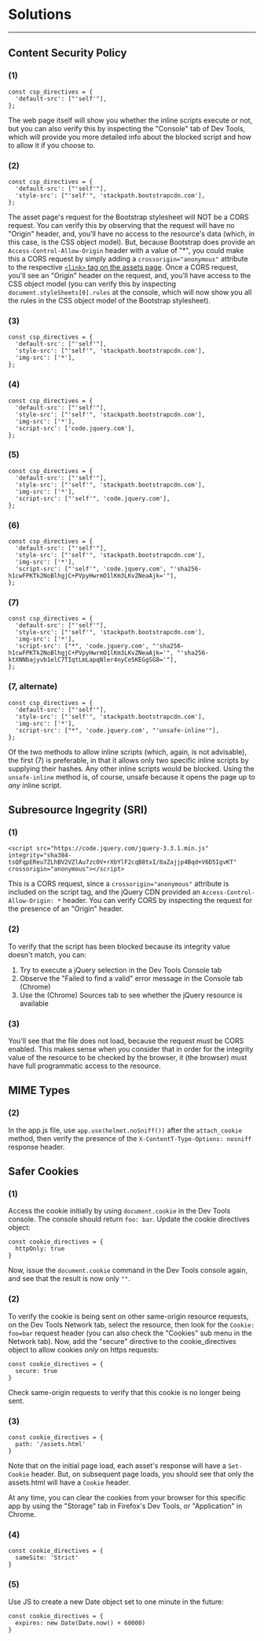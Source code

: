 # Solutions
---
## Content Security Policy

### (1)
```
const csp_directives = {
  'default-src': ["'self'"],
};
```
The web page itself will show you whether the inline scripts execute or not, but you can also verify this by inspecting the "Console" tab of Dev Tools, which will provide you more detailed info about the blocked script and how to allow it if you choose to.

### (2)
```
const csp_directives = {
  'default-src': ["'self'"],
  'style-src': ["'self'", 'stackpath.bootstrapcdn.com'],
};
```
The asset page's request for the Bootstrap stylesheet will NOT be a CORS request. You can verify this by observing that the request will have no "Origin" header, and, you'll have no access to the resource's data (which, in this case, is the CSS object model). But, because Bootstrap does provide an `Access-Control-Allow-Origin` header with a value of "*", you could make this a CORS request by simply adding a `crossorigin="anonymous"` attribute to the respective [`<link>` tag on the assets page](https://github.com/uwciso/browser-security/blob/master/public/assets.html#L8). Once a CORS request, you'll see an "Origin" header on the request, and, you'll have access to the CSS object model (you can verify this by inspecting `document.styleSheets[0].rules` at the console, which will now show you all the rules in the CSS object model of the Bootstrap stylesheet).

### (3)
```
const csp_directives = {
  'default-src': ["'self'"],
  'style-src': ["'self'", 'stackpath.bootstrapcdn.com'],
  'img-src': ['*'],
};
```

### (4)
```
const csp_directives = {
  'default-src': ["'self'"],
  'style-src': ["'self'", 'stackpath.bootstrapcdn.com'],
  'img-src': ['*'],
  'script-src': ['code.jquery.com'],
};
```

### (5)
```
const csp_directives = {
  'default-src': ["'self'"],
  'style-src': ["'self'", 'stackpath.bootstrapcdn.com'],
  'img-src': ['*'],
  'script-src': ["'self'", 'code.jquery.com'],
};
```

### (6)
```
const csp_directives = {
  'default-src': ["'self'"],
  'style-src': ["'self'", 'stackpath.bootstrapcdn.com'],
  'img-src': ['*'],
  'script-src': ["'self'", 'code.jquery.com', "'sha256-h1cwFPKTk2NoBlhgjC+PVpyHwrmO1lKm3LKvZNeaAjk='"],
};
```

### (7)
```
const csp_directives = {
  'default-src': ["'self'"],
  'style-src': ["'self'", 'stackpath.bootstrapcdn.com'],
  'img-src': ['*'],
  'script-src': ["*", 'code.jquery.com', "'sha256-h1cwFPKTk2NoBlhgjC+PVpyHwrmO1lKm3LKvZNeaAjk='", "'sha256-ktXNNbajyvb1elC7TIqtLmLapqNler4nyCe5KEGgSG8='"],
};
```

### (7, alternate)
```
const csp_directives = {
  'default-src': ["'self'"],
  'style-src': ["'self'", 'stackpath.bootstrapcdn.com'],
  'img-src': ['*'],
  'script-src': ["*", 'code.jquery.com', "'unsafe-inline'"],
};
```
Of the two methods to allow inline scripts (which, again, is not advisable), the first (7) is preferable, in that it allows only two specific inline scripts by supplying their hashes. Any other inline scripts would be blocked. Using the `unsafe-inline` method is, of course, unsafe because it opens the page up to *any* inline script.

## Subresource Ingegrity (SRI)

### (1)
```
<script src="https://code.jquery.com/jquery-3.3.1.min.js" integrity="sha384-tsQFqpEReu7ZLhBV2VZlAu7zcOV+rXbYlF2cqB8txI/8aZajjp4Bqd+V6D5IgvKT" crossorigin="anonymous"></script>
```
This is a CORS request, since a `crossorigin="anonymous"` attribute is included on the script tag, and the jQuery CDN provided an  `Access-Control-Allow-Origin: *` header. You can verify CORS by inspecting the request for the presence of an "Origin" header.

### (2)
To verify that the script has been blocked because its integrity value doesn't match, you can:
1. Try to execute a jQuery selection in the Dev Tools Console tab
2. Observe the "Failed to find a valid" error message in the Console tab (Chrome)
3. Use the (Chrome) Sources tab to see whether the jQuery resource is available

### (3)
You'll see that the file does not load, because the request must be CORS enabled. This makes sense when you consider that in order for the integrity value of the resource to be checked by the browser, it (the browser) must have full programmatic access to the resource.

## MIME Types 
### (2)
In the app.js file, use `app.use(helmet.noSniff())` after the `attach_cookie` method, then verify the presence of the `X-ContentT-Type-Options: nosniff` response header.

## Safer Cookies
### (1)
Access the cookie initially by using `document.cookie` in the Dev Tools console. The console should return `foo: bar`. Update the cookie directives object:
```
const cookie_directives = {
  httpOnly: true
}
```
Now, issue the `document.cookie` command in the Dev Tools console again, and see that the result is now only `""`.

### (2)
To verify the cookie is being sent on other same-origin resource requests, on the Dev Tools Network tab, select the resource, then look for the `Cookie: foo=bar` request header (you can also check the "Cookies" sub menu in the Network tab).
Now, add the "secure" directive to the cookie_directives object to allow cookies *only* on https requests:
```
const cookie_directives = {
  secure: true
}
```
Check same-origin requests to verify that this cookie is no longer being sent.

### (3)
```
const cookie_directives = {
  path: '/assets.html'
}
```
Note that on the initial page load, each asset's response will have a `Set-Cookie` header. But, on subsequent page loads, you should see that only the assets.html will have a `Cookie` header. 

At any time, you can clear the cookies from your browser for this specific app by using the "Storage" tab in Firefox's Dev Tools, or "Application" in Chrome.

### (4)
```
const cookie_directives = {
  sameSite: 'Strict'
}
```

### (5)
Use JS to create a new Date object set to one minute in the future:
```
const cookie_directives = {
  expires: new Date(Date.now() + 60000)
}
```